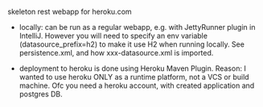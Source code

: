 skeleton rest webapp for heroku.com

- locally: can be run as a regular webapp, e.g. with JettyRunner plugin in IntelliJ.
However you will need to specify an env variable (datasource_prefix=h2) to make it use H2 when running locally.
See persistence.xml, and how xxx-datasource.xml is imported.

- deployment to heroku is done using Heroku Maven Plugin.
Reason: I wanted to use heroku ONLY as a runtime platform, not a VCS or build machine.
Ofc you need a heroku account, with created application and postgres DB.

